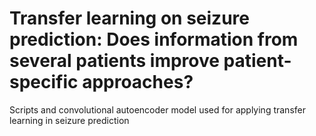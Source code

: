 # Transfer learning on seizure prediction: Does information from several patients improve patient-specific approaches?
Scripts and convolutional autoencoder model used for applying transfer learning in seizure prediction
